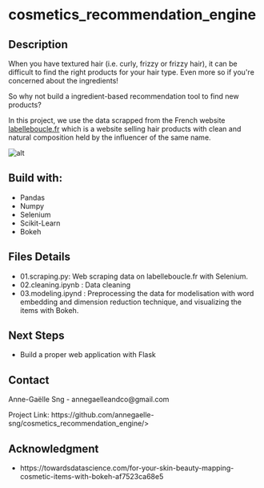 # cosmetics_recommendation_engine



## Description

When you have textured hair (i.e. curly, frizzy or frizzy hair), it can be difficult to find the right products for your hair type. Even more so if you're concerned about the ingredients! 

So why not build a ingredient-based recommendation tool to find new products?  

In this project, we use the data scrapped from the French website [labelleboucle.fr](https://labelleboucle.fr) which is a website selling hair products with clean and natural composition held by the influencer of the same name. 

![alt](https://images.unsplash.com/photo-1608571424275-18c8d1dae768?ixlib=rb-4.0.3&ixid=MnwxMjA3fDB8MHxwaG90by1wYWdlfHx8fGVufDB8fHx8&auto=format&fit=crop&w=2070&q=80)

## Build with: 
<ul>
    <li> Pandas
    <li> Numpy
    <li> Selenium
    <li> Scikit-Learn
    <li> Bokeh
</ul> 

## Files Details
<ul>
    <li> 01.scraping.py: Web scraping data on labelleboucle.fr with Selenium.
    <li> 02.cleaning.ipynb : Data cleaning
    <li> 03.modeling.ipynd : Preprocessing the data for modelisation with word embedding and dimension reduction technique, and  visualizing the items with Bokeh.

</ul>

## Next Steps
<ul>
    <li> Build a proper web application with Flask
</ul>

## Contact
<p> Anne-Gaëlle Sng - annegaelleandco@gmail.com </p>
<p> Project Link: https://github.com/annegaelle-sng/cosmetics_recommendation_engine/>

## Acknowledgment 
<ul>
    <li> https://towardsdatascience.com/for-your-skin-beauty-mapping-cosmetic-items-with-bokeh-af7523ca68e5
</ul>


